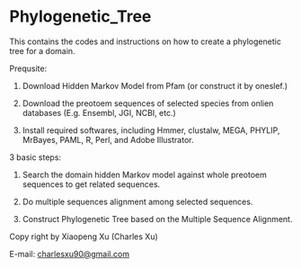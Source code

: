 Phylogenetic_Tree
=================

This contains the codes and instructions on how to create a phylogenetic tree for a domain.

Prequsite: 

1. Download Hidden Markov Model from Pfam (or construct it by oneslef.)

2. Download the preotoem sequences of selected species from onlien databases (E.g. Ensembl, JGI, NCBI, etc.)

3. Install required softwares, including Hmmer, clustalw, MEGA, PHYLIP, MrBayes, PAML, R, Perl, and Adobe Illustrator.

3 basic steps:

1. Search the domain hidden Markov model against whole preotoem sequences to get related sequences.

2. Do multiple sequences alignment among selected sequences.

3. Construct Phylogenetic Tree based on the Multiple Sequence Alignment.


Copy right by Xiaopeng Xu (Charles Xu)

E-mail: charlesxu90@gmail.com

